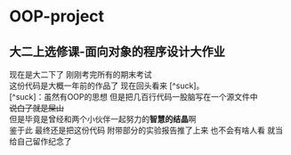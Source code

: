 # OOP-project
大二上选修课-面向对象的程序设计大作业
---
现在是大二下了 刚刚考完所有的期末考试  
这份代码是大概一年前的作品了 现在回头看来 [^suck]。  
[^suck]：虽然有OOP的思想 但是把几百行代码一股脑写在一个源文件中  
~~说白了就是屎山~~  
但是毕竟是曾经和两个小伙伴一起努力的**智慧的结晶**啊  
鉴于此 最终还是把这份代码 附带部分的实验报告推了上来 也不会有啥人看 就当给自己留作纪念了  
